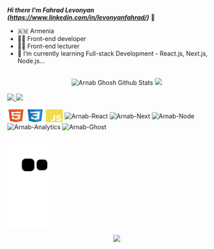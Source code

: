 ***Hi there I'm Fahrad Levonyan (https://www.linkedin.com/in/levonyanfahrad/)*** 👋

- 🇦🇲   Armenia
- 🥷🏽  Front-end developer
- 👨‍🏫  Front-end lecturer
- 🌱 I’m currently learning Full-stack Development - React.js, Next.js, Node.js...

 <br />
<div align="center"> 
 <img height="150em" alt = "Arnab Ghosh Github Stats" src="https://github-readme-stats.vercel.app/api?username=fahrad20&show_icons=true&theme=algolia&include_all_commits=true&count_private=true"/>
  <img height="150em" src="https://github-readme-stats.vercel.app/api/top-langs/?username=fahrad20&layout=compact&langs_count=5&theme=algolia"/>
</div>

<br />

<a href="https://www.linkedin.com/in/iamarnabghosh">
<img src="https://img.shields.io/badge/linkedin%20-%230077B5.svg?&style=for-the-badge&logo=linkedin&logoColor=white"/>
</a>
<a href="mailto:levonyanfahrad20@gmail.com"><img src="https://img.shields.io/badge/-Gmail-%23333?style=for-the-badge&logo=gmail&logoColor=white" target="_blank"></a>

 <br />

<div align="left"> 
  <div style="display: inline_block: background: #fff"><br>
    <img align="center" alt="Arnab-HTML" height="30" width="40" src="https://raw.githubusercontent.com/devicons/devicon/master/icons/html5/html5-original.svg">
    <img align="center" alt="Arnab-CSS" height="30" width="40" src="https://raw.githubusercontent.com/devicons/devicon/master/icons/css3/css3-original.svg">
    <img align="center" alt="Arnab-Js" height="30" width="40" src="https://raw.githubusercontent.com/devicons/devicon/master/icons/javascript/javascript-plain.svg">
    <img align="center" alt="Arnab-React" height="30" width="40" src="https://cdn.jsdelivr.net/gh/devicons/devicon/icons/react/react-original.svg">
    <img align="center" alt="Arnab-Next" height="30" width="40" src="https://cdn.jsdelivr.net/gh/devicons/devicon/icons/nextjs/nextjs-original.svg">
  <img align="center" alt="Arnab-Node" height="30" width="40" src="https://arnabghosh.me/img/logo-nodejs.png">
   <img align="center" alt="Arnab-Analytics" height="30" width="40" src="https://arnabghosh.me/img/analytics-logo.png">
   <img align="center" alt="Arnab-Ghost" height="30" width="40" src="https://arnabghosh.me/img/ghost-logo.png">
 </div>
</div>

<br />

![Snake animation](https://github.com/ghosharnab00/ghosharnab00/blob/output/github-contribution-grid-snake.svg)<div align="center">
![](https://komarev.com/ghpvc/?username=fahrad20&color=blueviolet&style=flat-square)
   </div>
